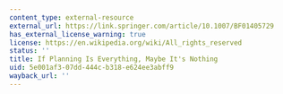 ```yaml
---
content_type: external-resource
external_url: https://link.springer.com/article/10.1007/BF01405729
has_external_license_warning: true
license: https://en.wikipedia.org/wiki/All_rights_reserved
status: ''
title: If Planning Is Everything, Maybe It's Nothing
uid: 5e001af3-07dd-444c-b318-e624ee3abff9
wayback_url: ''
---
```

